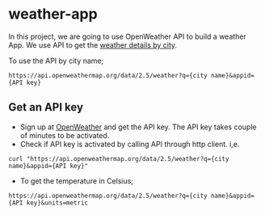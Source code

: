 # weather-app

In this project, we are going to use OpenWeather API to build a weather App. We use API to get the [weather details by city](https://openweathermap.org/current#name).

To use the API by city name;
```
https://api.openweathermap.org/data/2.5/weather?q={city name}&appid={API key}
```

## Get an API key
- Sign up at [OpenWeather](https://home.openweathermap.org/users/sign_up) and get the API key. The API key takes couple of minutes to be activated. 
- Check if API key is activated by calling API through http client. i,e.
```
curl "https://api.openweathermap.org/data/2.5/weather?q={city name}&appid={API key}"
```
- To get the temperature in Celsius;
```
https://api.openweathermap.org/data/2.5/weather?q={city name}&appid={API key}&units=metric
```
